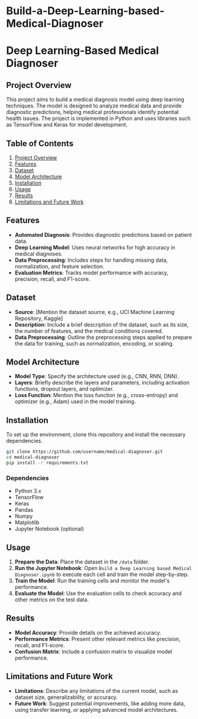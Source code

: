 # Build-a-Deep-Learning-based-Medical-Diagnoser

# Deep Learning-Based Medical Diagnoser

## Project Overview
This project aims to build a medical diagnosis model using deep learning techniques. The model is designed to analyze medical data and provide diagnostic predictions, helping medical professionals identify potential health issues. The project is implemented in Python and uses libraries such as TensorFlow and Keras for model development.

## Table of Contents
1. [Project Overview](#project-overview)
2. [Features](#features)
3. [Dataset](#dataset)
4. [Model Architecture](#model-architecture)
5. [Installation](#installation)
6. [Usage](#usage)
7. [Results](#results)
8. [Limitations and Future Work](#limitations-and-future-work)


## Features
- **Automated Diagnosis**: Provides diagnostic predictions based on patient data.
- **Deep Learning Model**: Uses neural networks for high accuracy in medical diagnoses.
- **Data Preprocessing**: Includes steps for handling missing data, normalization, and feature selection.
- **Evaluation Metrics**: Tracks model performance with accuracy, precision, recall, and F1-score.

## Dataset
- **Source**: [Mention the dataset source, e.g., UCI Machine Learning Repository, Kaggle]
- **Description**: Include a brief description of the dataset, such as its size, the number of features, and the medical conditions covered.
- **Data Preprocessing**: Outline the preprocessing steps applied to prepare the data for training, such as normalization, encoding, or scaling.

## Model Architecture
- **Model Type**: Specify the architecture used (e.g., CNN, RNN, DNN).
- **Layers**: Briefly describe the layers and parameters, including activation functions, dropout layers, and optimizer.
- **Loss Function**: Mention the loss function (e.g., cross-entropy) and optimizer (e.g., Adam) used in the model training.

## Installation
To set up the environment, clone this repository and install the necessary dependencies.

```bash
git clone https://github.com/username/medical-diagnoser.git
cd medical-diagnoser
pip install -r requirements.txt
```

### Dependencies
- Python 3.x
- TensorFlow
- Keras
- Pandas
- Numpy
- Matplotlib
- Jupyter Notebook (optional)

## Usage
1. **Prepare the Data**: Place the dataset in the `/data` folder.
2. **Run the Jupyter Notebook**: Open `Build a Deep Learning based Medical Diagnoser.ipynb` to execute each cell and train the model step-by-step.
3. **Train the Model**: Run the training cells and monitor the model's performance.
4. **Evaluate the Model**: Use the evaluation cells to check accuracy and other metrics on the test data.

## Results
- **Model Accuracy**: Provide details on the achieved accuracy.
- **Performance Metrics**: Present other relevant metrics like precision, recall, and F1-score.
- **Confusion Matrix**: Include a confusion matrix to visualize model performance.

## Limitations and Future Work
- **Limitations**: Describe any limitations of the current model, such as dataset size, generalizability, or accuracy.
- **Future Work**: Suggest potential improvements, like adding more data, using transfer learning, or applying advanced model architectures.

